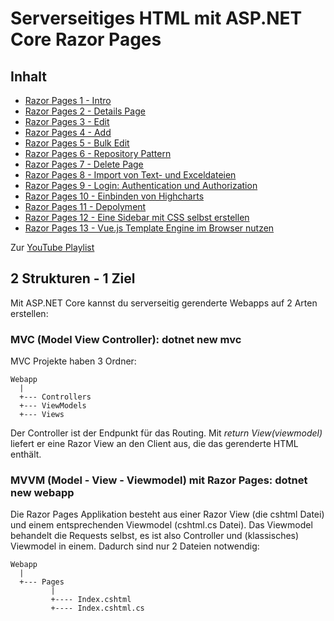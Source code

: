 # Serverseitiges HTML mit ASP.NET Core Razor Pages

## Inhalt

- [Razor Pages 1 - Intro](01%20Intro/README.md)
- [Razor Pages 2 - Details Page](02%20Details%20Page/README.md)
- [Razor Pages 3 - Edit](03%20Edit%20und%20DTO/README.md)
- [Razor Pages 4 - Add](04%20Add/README.md)
- [Razor Pages 5 - Bulk Edit](05%20Bulk%20Edit/README.md)
- [Razor Pages 6 - Repository Pattern](06%20Repositories/README.md)
- [Razor Pages 7 - Delete Page](07%20Delete/README.md)
- [Razor Pages 8 - Import von Text- und Exceldateien](08%20Import/README.md)
- [Razor Pages 9 - Login: Authentication und Authorization](09%20Authentication/README.md)
- [Razor Pages 10 - Einbinden von Highcharts](10%20Highcharts/README.md)
- [Razor Pages 11 - Depolyment](11%20Deployment/README.md)
- [Razor Pages 12 - Eine Sidebar mit CSS selbst erstellen](12%20Sidebar/README.md)
- [Razor Pages 13 - Vue.js Template Engine im Browser nutzen](13%20VueJS%20Templates/README.md)
  
Zur [YouTube Playlist](https://www.youtube.com/playlist?list=PLXaz8R749y5ks72kDo5n3nDm5PkA8fUvJ)

## 2 Strukturen - 1 Ziel

Mit ASP.NET Core kannst du serverseitig gerenderte Webapps auf 2 Arten erstellen:

### MVC (Model View Controller): dotnet new mvc

MVC Projekte haben 3 Ordner:

```
Webapp
  |
  +--- Controllers
  +--- ViewModels
  +--- Views
```

Der Controller ist der Endpunkt für das Routing. Mit *return View(viewmodel)* liefert er eine
Razor View an den Client aus, die das gerenderte HTML enthält.

### MVVM (Model - View - Viewmodel) mit Razor Pages: dotnet new webapp

Die Razor Pages Applikation besteht aus einer Razor View (die cshtml Datei) und einem entsprechenden
Viewmodel (cshtml.cs Datei). Das Viewmodel behandelt die Requests selbst, es ist also Controller und
(klassisches) Viewmodel in einem. Dadurch sind nur 2 Dateien notwendig:

```
Webapp
  |
  +--- Pages
         |
         +---- Index.cshtml
         +---- Index.cshtml.cs
```

